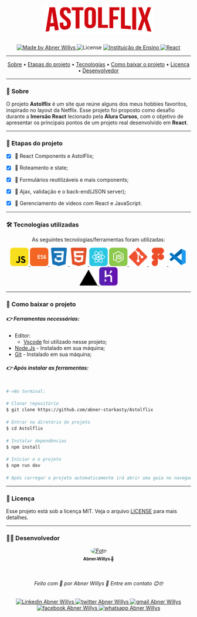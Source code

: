 <h1 align="center">
    <img 
        src="/src/assets/img/Logoastolfo.png"
        width="300px"
        alt="Logo do Astolflix">
</h1>


<h4 align="center">
</h4>

<p align="center">
  <a href="https://www.linkedin.com/in/abnerwillys/">
    <img 
        alt="Made by Abner Willys" 
        src="https://img.shields.io/badge/MADE%20BY-Abner%20Willys-%230077b5?style=flat-square&logo=linkedin">
  </a>

  <img alt="License" src="https://img.shields.io/badge/license-MIT-%20brightgreen?style=flat-square&logo=">

  <a href="https://www.alura.com.br/">
    <img 
        alt="Instituição de Ensino" 
        src="https://img.shields.io/badge/-Alura Cursos-%232a7ae4?style=flat-square&">
  </a>

  <a href="https://reactjs.org/">
    <img 
        alt="React" 
        src="https://img.shields.io/badge/React--%2361DaFd?style=flat-square&logo=React">
  </a>
</p>

---

<p align="center">
 <a href="#sobre">Sobre</a> •
 <a href="#etapas-do-projeto">Etapas do projeto</a> • 
 <a href="#tecnologias-utilizadas">Tecnologias</a> • 
 <a href="#como-baixar-o-projeto">Como baixar o projeto</a> • 
 <a href="#licença">Licença</a> • 
 <a href="#desenvolvedor">Desenvolvedor</a>
</p>

---
### 🔖 Sobre

O projeto **Astolflix** é um site que reúne alguns dos meus hobbies favoritos, inspirado no layout da Netflix. Esse projeto foi proposto como desafio durante a **Imersão React** lecionado pela **Alura Cursos**, com o objetivo de apresentar os principais pontos de um projeto real desenvolvido em **React**.

<p align="center">
</p>

---
### 📝 Etapas do projeto

 - [x] 💯 React Components e AstolFlix;
 - [x] 💯 Roteamento e state;
 - [x] 💯 Formulários reutilizáveis e mais components;
 - [x] 💯 Ajax, validação e o back-end(JSON server);
 - [x] 💯 Gerenciamento de videos com React e JavaScript.
    


---
### 🛠 Tecnologias utilizadas

<p align="center">
As seguintes tecnologias/ferramentas foram utilizadas:

<p align="center">
    <a href="https://www.javascript.com/">
        <img 
            src="/readme-assets/icon-javascript.svg" 
            alt="logo JavaScript"
            width="50px"
            style="border-radius: 8px;">
    </a>
    <a href="http://www.ecma-international.org/ecma-262/6.0/">
        <img 
            src="/readme-assets/icon-ecmascript6.svg" 
            alt="logo ECS6"
            width="50px"
            style="border-radius: 8px;">
    </a>
    <a href="https://developer.mozilla.org/en-US/docs/Web/CSS">
        <img 
            src="/readme-assets/icon-css3.svg" 
            alt="logo CSS3"
            width="50px"
            style="border-radius: 8px;">
    </a>
    <a href="https://developer.mozilla.org/en-US/docs/Web/HTML">
        <img 
            src="/readme-assets/icon-html5.svg" 
            alt="logo HTML5"
            width="50px"
            style="border-radius: 8px;">
    </a>
    <a href="https://reactjs.org/">
        <img 
            src="/readme-assets/icon-react.svg" 
            alt="logo React"
            width="50px"
            style="border-radius: 8px;">
    </a>
    <a href="https://nodejs.org/en/">
        <img 
            src="/readme-assets/icon-nodejs.svg" 
            alt="logo Node.js"
            width="50px"
            style="border-radius: 8px;">
    </a>
    <a href="https://git-scm.com/">
        <img 
            src="/readme-assets/icon-git.svg" 
            alt="logo git"
            width="50px">
    </a>
    <a href="https://www.figma.com/">
        <img 
            src="/readme-assets/icon-figma.svg" 
            alt="logo Figma"
            width="50px">
    </a>
    <a href="https://code.visualstudio.com/">
        <img 
            src="/readme-assets/icon-vscode.svg" 
            alt="logo Figma"
            width="50px">
    </a>
    <a href="https://vercel.com/">
        <svg width="50" height="" viewBox="0 0 116 100" fill="#000" xmlns="http://www.w3.org/2000/svg"><path fill-rule="evenodd" clip-rule="evenodd" d="M57.5 0L115 100H0L57.5 0z"/></svg>
    </a>
    <a href="https://www.heroku.com/">
        <img 
            src="/readme-assets/icon-heroku.png" 
            alt="logo Figma"
            width="50px"
            style="border-radius: 8px;">
    </a>
</p>


---
### 📎 Como baixar o projeto

##### 👉 Ferramentas necessárias:
- Editor:
    - [Vscode](https://code.visualstudio.com/) foi utilizado nesse projeto; 
- [Node.Js](https://nodejs.org/en/) - Instalado em sua máquina;
- [Git](https://git-scm.com/downloads) - Instalado em sua máquina;

##### 👉 Após instalar as ferramentas:

```bash

#->No terminal:

# Clonar repositório
$ git clone https://github.com/abner-starkasty/Astolflix

# Entrar no diretório do projeto
$ cd Astolflix

# Instalar dependências
$ npm install

# Iniciar o o projeto
$ npm run dev

# Após carregar o projeto automaticamente irá abrir uma guia no navegador padrão.

```


---
### 📜 Licença

Esse projeto está sob a licença MIT. Veja o arquivo [LICENSE](LICENSE) para mais detalhes.

---

### 👨‍💻 Desenvolvedor

<p align="center">
    <a href="https://blog.rocketseat.com.br/author/thiago/">
        <img 
            style="border-radius: 50%;" 
            src="https://avatars0.githubusercontent.com/u/59853942?s=460&u=000274e39c7029e3c065fd9a6913c850907d4691&v=4" 
            width="120px;" 
            alt="Foto">
        <br/>
        <sub><b>Abner Willys  🚀</b></sub>
    </a>
</p>
</br>
<h6 align="center">
    Feito com 💜 por Abner Willys 🙌 Entre em contato 😊🤓
</h6>

<p align="center">
    <a href="https://www.linkedin.com/in/abnerwillys/">
        <img 
            alt="Linkedin Abner Willys" 
            src="https://img.shields.io/badge/-Abner%20Willys-%230077b5?style=flat-square&logo=linkedin">
    </a>
    <a href="https://twitter.com/AbnerStarkasty">
        <img 
            alt="twitter Abner Willys" 
            src="https://img.shields.io/badge/-@abnerStarkasty-%231ca0f1?style=flat-square&logo=twitter&logoColor=white">
    </a>
    <a href="mailto:tgmarinho@gmail.com">
        <img 
            alt="gmail Abner Willys" 
            src="https://img.shields.io/badge/-Gmail-%23c14438?style=flat-square&logo=gmail&logoColor=white">
    </a>
    <a href="https://www.facebook.com/abnerwillys">
        <img 
            alt="facebook Abner Willys" 
            src="https://img.shields.io/badge/-Abner%20Willys-%234267b2?style=flat-square&logo=facebook&logoColor=white">
    </a>
    <a href="https://bit.ly/3eC6MX5">
        <img 
            alt="whatsapp Abner Willys" 
            src="https://img.shields.io/badge/-Abner%20Willys-%2325D366?style=flat-square&logo=whatsapp&logoColor=white">
    </a>
</p>
